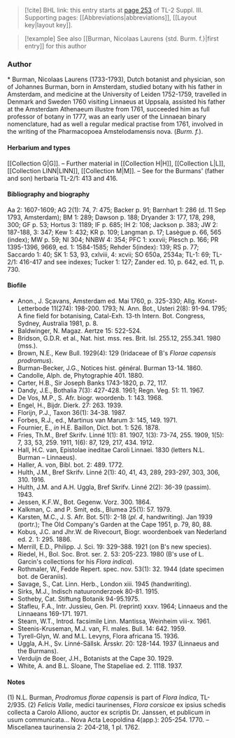 > [!cite] BHL link: this entry starts at [page 253](https://www.biodiversitylibrary.org/item/103861#page/263/mode/1up) of TL-2 Suppl. III.
> Supporting pages: [[Abbreviations|abbreviations]], [[Layout key|layout key]].

> [!example] See also [[Burman, Nicolaas Laurens {std. Burm. f.}|first entry]] for this author

### Author

\* Burman, Nicolaas Laurens (1733-1793), Dutch botanist and physician, son of Johannes Burman, born in Amsterdam, studied botany with his father in Amsterdam, and medicine at the University of Leiden 1752-1759, travelled in Denmark and Sweden 1760 visiting Linnaeus at Uppsala, assisted his father at the Amsterdam Athenaeum illustre from 1761, succeeded him as full professor of botany in 1777, was an early user of the Linnaean binary nomenclature, had as well a regular medical practise from 1761, involved in the writing of the Pharmacopoea Amstelodamensis nova. (*Burm. f.*).

#### Herbarium and types

[[Collection G|G]]. – Further material in [[Collection H|H]], [[Collection L|L]], [[Collection LINN|LINN]], [[Collection M|M]]. – See for the Burmans' (father and son) herbaria TL-2/1: 413 and 416.

#### Bibliography and biography

Aa 2: 1607-1609; AG 2(1): 74, 7: 475; Backer p. 91; Barnhart 1: 286 (d. 11 Sep 1793, Amsterdam); BM 1: 289; Dawson p. 188; Dryander 3: 177, 178, 298, 300; GF p. 53; Hortus 3: 1189; IF p. 685; IH 2: 108; Jackson p. 383; JW 2: 187-188, 3: 347; Kew 1: 432; KR p. 109; Langman p. 17; Lasègue p. 66, 565 (index); MW p. 59; NI 304; NNBW 4: 354; PFC 1: xxxvii; Plesch p. 166; PR 1395-1396, 9669, ed. 1: 1584-1585; Rehder 5(index): 139; RS p. 77; Saccardo 1: 40; SK 1: 53, 93, cxlviii, 4: xcvii; SO 650a, 2534a; TL-1: 69; TL-2/1: 416-417 and see indexes; Tucker 1: 127; Zander ed. 10, p. 642, ed. 11, p. 730.

#### Biofile

- Anon., J. Sçavans, Amsterdam ed. Mai 1760, p. 325-330; Allg. Konst- Letterbode 11(274): 198-200. 1793; N. Ann. Bot., Usteri 2(8): 91-94. 1795; A fine field for botanising, Catal-Exh. 13-th Intern. Bot. Congress, Sydney, Australia 1981, p. 8.
- Baldwinger, N. Magaz. Aertze 15: 522-524.
- Bridson, G.D.R. et al., Nat. hist. mss. res. Brit. Isl. 255.12, 255.341. 1980 (mss.).
- Brown, N.E., Kew Bull. 1929(4): 129 (Iridaceae of B's *Florae capensis prodromus*).
- Burman-Becker, J.G., Notices hist. général. Burman 13-14. 1860.
- Candolle, Alph. de, Phytographie 401. 1880.
- Carter, H.B., Sir Joseph Banks 1743-1820, p. 72, 117.
- Dandy, J.E., Bothalia 7(3): 427-428. 1961; Regn. Veg. 51: 11. 1967.
- De Vos, M.P., S. Afr. biogr. woordenb. 1: 143. 1968.
- Engel, H., Bijdr. Dierk. 27: 263. 1939.
- Florijn, P.J., Taxon 36(1): 34-38. 1987.
- Forbes, R.J., ed., Martinus van Marum 3: 145, 149. 1971.
- Fournier, E., *in* H.E. Baillon, Dict. bot. 1: 526. 1878.
- Fries, Th.M., Bref Skrifv. Linné 1(1): 81. 1907, 1(3): 73-74, 255. 1909, 1(5): 7, 33, 53, 259. 1911, 1(6): 87, 129, 217, 434. 1912.
- Hall, H.C. van, Epistolae ineditae Caroli Linnaei. 1830 (letters N.L. Burman – Linnaeus).
- Haller, A. von, Bibl. bot. 2: 489. 1772.
- Hulth, J.M., Bref Skrifv. Linné 2(1): 40, 41, 43, 289, 293-297, 303, 306, 310. 1916.
- Hulth, J.M. and A.H. Uggla, Bref Skrifv. Linné 2(2): 36-39 (passim). 1943.
- Jessen, K.F.W., Bot. Gegenw. Vorz. 300. 1864.
- Kalkman, C. and P. Smit, eds., Blumea 25(1): 57. 1979.
- Karsten, M.C., J. S. Afr. Bot. 5(1): 2-18 (*pl. 4*, handwriting). Jan 1939 (portr.); The Old Company's Garden at the Cape 1951, p. 79, 80, 88.
- Kobus, J.C. and Jhr.W. de Rivecourt, Biogr. woordenboek van Nederland ed. 2. 1: 295. 1886.
- Merrill, E.D., Philipp. J. Sci. 19: 329-388. 1921 (on B's new species).
- Riedel, H., Bol. Soc. Brot. ser. 2. 53: 205-223. 1980 (B's use of L. Garcin's collections for his *Flora indica*).
- Rothmaler, W., Fedde Repert. spec. nov. 53(1): 32. 1944 (date specimen bot. de Geraniis).
- Savage, S., Cat. Linn. Herb., London xiii. 1945 (handwriting).
- Sirks, M.J., Indisch natuuronderzoek 80-81. 1915.
- Sotheby, Cat. Stiftung Botanik 94-95.1975.
- Stafleu, F.A., Intr. Jussieu, Gen. Pl. (reprint) xxxv. 1964; Linnaeus and the Linnaeans 169-171. 1971.
- Stearn, W.T., Introd. facsimile Linn. Mantissa, Weinheim viii-x. 1961.
- Steenis-Kruseman, M.J. van, Fl. males. Bull. 14: 642. 1959.
- Tyrell-Glyn, W. and M.L. Levyns, Flora africana 15. 1936.
- Uggla, A.H., Sv. Linné-Sällsk. Årsskr. 20: 128-144. 1937 (Linnaeus and the Burmans).
- Verduijn de Boer, J.H., Botanists at the Cape 30. 1929.
- White, A. and B.L. Sloane, The Stapeliae ed. 2. 1118. 1937.

#### Notes

(1) N.L. Burman, *Prodromus florae capensis* is part of *Flora Indica*, TL-2/935.
(2) *Felicis Valle*, medici taurinenses, *Flora corsicae* ex ipsius schedis collecta a Carolo Alliono, auctor ex scriptis Dr. Janssen, et publicum in usum communicata... Nova Acta Leopoldina 4(app.): 205-254. 1770. – Miscellanea taurinensia 2: 204-218, 1 pl. 1762.

